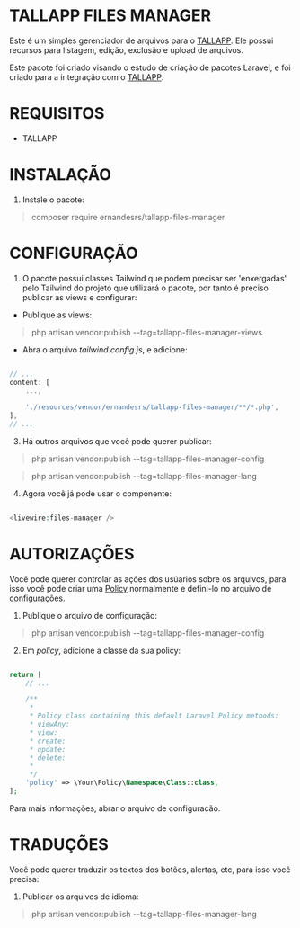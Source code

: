 # TALLAPP FILES MANAGER

Este é um simples gerenciador de arquivos para o [TALLAPP](https://github.com/ernandesrs/pproj_tallapp). Ele possui recursos para listagem, edição, exclusão e upload de arquivos.

Este pacote foi criado visando o estudo de criação de pacotes Laravel, e foi criado para a integração com o [TALLAPP](https://github.com/ernandesrs/pproj_tallapp).

# REQUISITOS

- TALLAPP

# INSTALAÇÃO

1. Instale o pacote:

> composer require ernandesrs/tallapp-files-manager

# CONFIGURAÇÃO

1. O pacote possui classes Tailwind que podem precisar ser 'enxergadas' pelo Tailwind do projeto que utilizará o pacote, por tanto é preciso publicar as views e configurar:

- Publique as views:

> php artisan vendor:publish --tag=tallapp-files-manager-views

- Abra o arquivo *tailwind.config.js*, e adicione:

```js

// ...
content: [
    ...,
    
    './resources/vendor/ernandesrs/tallapp-files-manager/**/*.php',
],
// ...

```

3. Há outros arquivos que você pode querer publicar:

> php artisan vendor:publish --tag=tallapp-files-manager-config

> php artisan vendor:publish --tag=tallapp-files-manager-lang

4. Agora você já pode usar o componente:

```php

<livewire:files-manager />

```

# AUTORIZAÇÕES
Você pode querer controlar as ações dos usúarios sobre os arquivos, para isso você pode criar uma [Policy](https://laravel.com/docs/11.x/authorization#writing-policies) normalmente e defini-lo no arquivo de configurações.

1. Publique o arquivo de configuração:

> php artisan vendor:publish --tag=tallapp-files-manager-config

2. Em *policy*, adicione a classe da sua policy:

```php

return [
    // ...

    /**
     *
     * Policy class containing this default Laravel Policy methods:
     * viewAny:
     * view:
     * create:
     * update:
     * delete:
     *
     */
    'policy' => \Your\Policy\Namespace\Class::class,
];

```

Para mais informações, abrar o arquivo de configuração.

# TRADUÇÕES

Você pode querer traduzir os textos dos botões, alertas, etc, para isso você precisa:

1. Publicar os arquivos de idioma:

> php artisan vendor:publish --tag=tallapp-files-manager-lang
